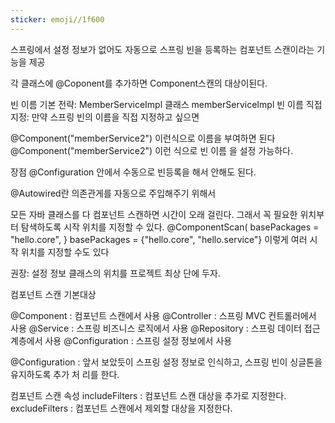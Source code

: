 ```yaml
---
sticker: emoji//1f600
---
```

스프링에서 설정 정보가 없어도 자동으로 스프링 빈을 등록하는 컴포넌트 스캔이라는 기능을 제공

각 클래스에 @Coponent를 추가하면 Component스캔의 대상이된다.

빈 이름 기본 전략: MemberServiceImpl 클래스 memberServiceImpl 빈 이름 직접 지정: 만약 스프링 빈의 이름을 직접 지정하고 싶으면 

@Component("memberService2") 이런식으로 이름을 부여하면 된다
@Component("memberService2") 이런 식으로 빈 이름 을 설정 가능하다.

장점
@Configuration 안에서 수동으로 빈등록을 해서 안해도 된다.


@Autowired란 
의존관게를 자동으로 주입해주기 위해서 


모든 자바 클래스를 다 컴포넌트 스캔하면 시간이 오래 걸린다. 그래서 꼭 필요한 위치부터 탐색하도록 시작 위치를 지정할 수 있다.
@ComponentScan( basePackages = "hello.core", }
basePackages = {"hello.core", "hello.service"}
이렇게 여러 시작 위치를 지정할 수도 있다


권장: 설정 정보 클래스의 위치를 프로젝트 최상 단에 두자.


컴포넌트 스캔 기본대상 

@Component : 컴포넌트 스캔에서 사용 
@Controller : 스프링 MVC 컨트롤러에서 사용 
@Service : 스프링 비즈니스 로직에서 사용 
@Repository : 스프링 데이터 접근 계층에서 사용 
@Configuration : 스프링 설정 정보에서 사용

@Configuration : 앞서 보았듯이 스프링 설정 정보로 인식하고, 스프링 빈이 싱글톤을 유지하도록 추가 처 리를 한다.

컴포넌트 스캔 속성
includeFilters : 컴포넌트 스캔 대상을 추가로 지정한다. 
excludeFilters : 컴포넌트 스캔에서 제외할 대상을 지정한다.